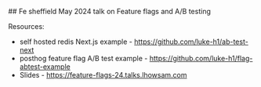 ## Fe sheffield May 2024 talk on Feature flags and A/B testing

Resources:

- self hosted redis Next.js example - https://github.com/luke-h1/ab-test-next
- posthog feature flag A/B test example - https://github.com/luke-h1/flag-abtest-example
- Slides - https://feature-flags-24.talks.lhowsam.com
